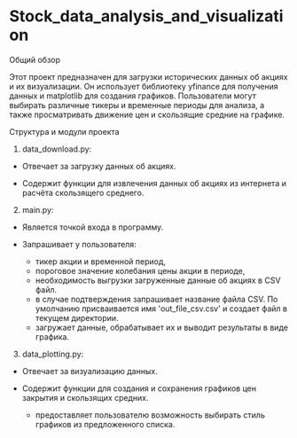 # Stock_data_analysis_and_visualization
Общий обзор

Этот проект предназначен для загрузки исторических данных об акциях и их визуализации. Он использует библиотеку yfinance для получения данных и matplotlib для создания графиков. Пользователи могут выбирать различные тикеры и временные периоды для анализа, а также просматривать движение цен и скользящие средние на графике.



Структура и модули проекта

1. data_download.py:

- Отвечает за загрузку данных об акциях.

- Содержит функции для извлечения данных об акциях из интернета и расчёта скользящего среднего.



2. main.py:

- Является точкой входа в программу.

- Запрашивает у пользователя:
  - тикер акции и временной период,
  - пороговое значение колебания цены акции в периоде, 
  - необходимость выгрузки загруженные данные об акциях в CSV файл.
  - в случае подтверждения запрашивает название файла  CSV. По умолчанию присваивается имя 'out_file_csv.csv' и создает файл в текущем директории.
  - загружает данные, обрабатывает их и выводит результаты в виде графика.



3. data_plotting.py:

- Отвечает за визуализацию данных.

- Содержит функции для создания и сохранения графиков цен закрытия и скользящих средних.
   - предоставляет пользователю возможность выбирать стиль графиков из предложенного списка.
